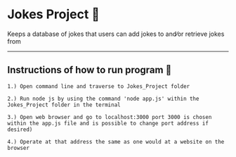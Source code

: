 # Jokes Project :clown_face:
Keeps a database of jokes that users can add jokes to and&frasl;or retrieve jokes from

---
## Instructions of how to run program :scroll:
    1.) Open command line and traverse to Jokes_Project folder

    2.) Run node js by using the command 'node app.js' within the Jokes_Project folder in the terminal

    3.) Open web browser and go to localhost:3000 port 3000 is chosen within the app.js file and is possible to change port address if desired)
    
    4.) Operate at that address the same as one would at a website on the browser